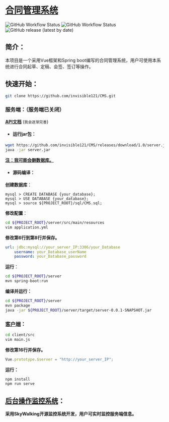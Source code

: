 # [合同管理系统](http://luoma.fun:10086)


![GitHub Workflow Status](https://img.shields.io/github/workflow/status/invisible121/CMS/Java_CI?label=Server) ![GitHub Workflow Status](https://img.shields.io/github/workflow/status/invisible121/CMS/Node_CI?label=Client) ![GitHub release (latest by date)](https://img.shields.io/github/v/release/invisible121/CMS)

## 简介：

本项目是一个采用Vue框架和Spring boot编写的合同管理系统，用户可使用本系统进行合同起草、定稿、会签、签订等操作。



## 快速开始：

```bash
git clone https://github.com/invisible121/CMS.git
```

### 服务端：（服务端已关闭）

[**API文档**](https://documenter.getpostman.com/view/9959634/SWLh5SNo) (`我会逐渐完善`)

- #### 运行jar包：

```bash
wget https://github.com/invisible121/CMS/releases/download/1.0/server.jar
java -jar server.jar
```

<u>**注：我可能会删数据库。**</u>



- #### 源码编译：

**创建数据库**：

```mysql
mysql > CREATE DATABASE {your_database};
mysql > USE DATABASE {your_database};
mysql > source ${PROJECT_ROOT}/sql/CMS.sql;
```

**修改配置**：

```bash
cd ${PROJECT_ROOT}/server/src/main/resources
vim application.yml
```

**修改第6行到第8行并保存。**

```yml
url: jdbc:mysql://your_server_IP:3306/your_Database
    username: your_Database_userName
    password: your_Database_password
```

**运行**：

```bash
cd ${PROJECT_ROOT}/server
mvn spring-boot:run
```

**编译并运行：**

```bash
cd ${PROJECT_ROOT}/server
mvn package
java -jar ${PROJECT_ROOT}/server/target/server-0.0.1-SNAPSHOT.jar
```

### [客户端](http://luoma.fun:10086)：

```bash
cd client/src
vim main.js
```

**修改第16行并保存。**

```javascript
Vue.prototype.$server = "http://your_server_IP";
```

**运行：**

```bash
npm install
npm run serve
```

## [后台操作监控系统](http://luoma.fun:12306)：

**采用SkyWalking开源监控系统开发，用户可实时监控服务端信息。**
